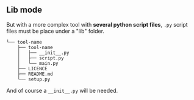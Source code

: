 ## Lib mode

But with a more complex tool with **several python script files**, `.py` script files must be place under a "lib" folder.

```
└── tool-name
    ├── tool-name
    │   ├── __init__.py
    │   ├── script.py
    │   └── main.py
    ├── LICENCE
    ├── README.md
    └── setup.py
```

And of course a `__init__.py` will be needed.
